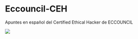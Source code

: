 # Eccouncil-CEH
Apuntes en español del Certified Ethical Hacker de ECCOUNCIL

<img src="https://cybersectc.com/wp-content/uploads/2020/01/CEH.png">
